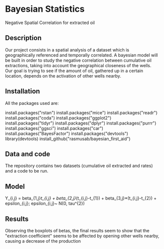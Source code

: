 # Bayesian Statistics
Negative Spatial Correlation for extracted oil

## Description
Our project consists in a spatial analysis of a dataset which is geographically referenced and temporally correlated. A bayesian model will be built in order to study the negative correlation between cumulative oil extractions, taking into account the geographical closeness of the wells. Our goal is trying to see if the amount of oil, gathered up in a certain location, depends on the activation of other wells nearby.

## Installation
All the packages used are:

install.packages("rstan")
install.packages("mice")
install.packages("readr")
install.packages("coda")
install.packages("ggplot2")
install.packages("tidyr")
install.packages("dplyr")
install.packages("purrr")
install.packages("ggsci")
install.packages("car")
install.packages("BayesFactor")
install.packages("devtools")
library(devtools)
install_github("rasmusab/bayesian_first_aid")

## Data and code
The repository contains two datasets (cumulative oil extracted and rates) and a code to be run.

## Model
Y_{i,j} = beta_{1,j}*t_{i,j} + beta_{2,j}*(t_{i,j}-t_{1}) + beta_{3,j}*(t_{i,j}-t_{2}) +  epsilon_{i,j}; 
epsilon_{i,j}~ N(0, tau^{2})
## Results
Observing the boxplots of betas, the final results seem to show that  the "extraction coefficient" seems to be affected by opening other wells nearby, causing a decrease of the production
